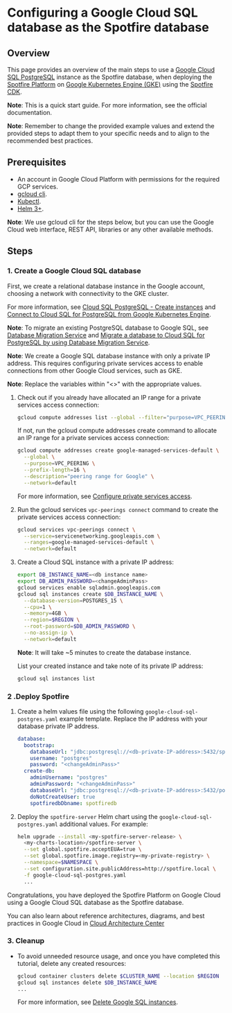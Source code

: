 # Configuring a Google Cloud SQL database as the Spotfire database

## Overview

This page provides an overview of the main steps to use a [Google Cloud SQL PostgreSQL](https://cloud.google.com/sql/docs/postgres/) instance as the Spotfire database, when deploying the [Spotfire Platform](https://www.spotfire.com/) on [Google Kubernetes Engine (GKE)](https://cloud.google.com/kubernetes-engine) using the [Spotfire CDK](https://github.com/spotfiresoftware/spotfire-cloud-deployment-kit).

**Note**: This is a quick start guide. For more information, see the official documentation.

**Note**: Remember to change the provided example values and extend the provided steps to adapt them to your specific needs and to align to the recommended best practices.

## Prerequisites

- An account in Google Cloud Platform with permissions for the required GCP services.
- [gcloud cli](https://cloud.google.com/sdk/docs/install-sdk).
- [Kubectl](https://kubernetes.io/docs/tasks/tools/).
- [Helm 3+](https://helm.sh/docs/intro/install/).

**Note**: We use gcloud cli for the steps below, but you can use the Google Cloud web interface, REST API, libraries or any other available methods.

## Steps

### 1. Create a Google Cloud SQL database

First, we create a relational database instance in the Google account, choosing a network with connectivity to the GKE cluster.

For more information, see [Cloud SQL PostgreSQL - Create instances](https://cloud.google.com/sql/docs/postgres/create-instance) and [Connect to Cloud SQL for PostgreSQL from Google Kubernetes Engine](https://cloud.google.com/sql/docs/postgres/connect-instance-kubernetes#expandable-2).

**Note**: To migrate an existing PostgreSQL database to Google SQL, see
[Database Migration Service](https://cloud.google.com/database-migration?hl=en) and
[Migrate a database to Cloud SQL for PostgreSQL by using Database Migration Service](https://cloud.google.com/database-migration/docs/postgres/quickstart).

**Note**: We create a Google SQL database instance with only a private IP address. This requires configuring private services access to enable connections from other Google Cloud services, such as GKE.

**Note**: Replace the variables within "<>" with the appropriate values.

1. Check out if you already have allocated an IP range for a private services access connection:
    ```bash
    gcloud compute addresses list --global --filter="purpose=VPC_PEERING"
    ```
   If not, run the gcloud compute addresses create command to allocate an IP range for a private services access connection:
    ```bash
    gcloud compute addresses create google-managed-services-default \
      --global \
      --purpose=VPC_PEERING \
      --prefix-length=16 \
      --description="peering range for Google" \
      --network=default
    ```
    For more information, see [Configure private services access](https://cloud.google.com/vpc/docs/configure-private-services-access#gcloud).

2. Run the gcloud services `vpc-peerings connect` command to create the private services access connection:
    ```bash
    gcloud services vpc-peerings connect \
      --service=servicenetworking.googleapis.com \
      --ranges=google-managed-services-default \
      --network=default
    ```

3. Create a Cloud SQL instance with a private IP address:
    ```bash
    export DB_INSTANCE_NAME=<db instance name>
    export DB_ADMIN_PASSWORD=<changeAdminPass>
    gcloud services enable sqladmin.googleapis.com
    gcloud sql instances create $DB_INSTANCE_NAME \
      --database-version=POSTGRES_15 \
      --cpu=1 \
      --memory=4GB \
      --region=$REGION \
      --root-password=$DB_ADMIN_PASSWORD \
      --no-assign-ip \
      --network=default
    ```
    **Note**: It will take ~5 minutes to create the database instance.

    List your created instance and take note of its private IP address:
    ```bash
    gcloud sql instances list
    ```

### 2 .Deploy Spotfire

1. Create a helm values file using the following `google-cloud-sql-postgres.yaml` example template.
    Replace the IP address with your database private IP address.
    ```yaml
    database:
      bootstrap:
        databaseUrl: "jdbc:postgresql://<db-private-IP-address>:5432/spotfiredb"
        username: "postgres"
        password: "<changeAdminPass>"
      create-db:
        adminUsername: "postgres"
        adminPassword: "<changeAdminPass>"
        databaseUrl: "jdbc:postgresql://<db-private-IP-address>:5432/postgres"
        doNotCreateUser: true
        spotfiredbDbname: spotfiredb
    ```

2. Deploy the `spotfire-server` Helm chart using the `google-cloud-sql-postgres.yaml` additional values.
    For example:
    ```bash
    helm upgrade --install <my-spotfire-server-release> \
      <my-charts-location>/spotfire-server \
      --set global.spotfire.acceptEUA=true \
      --set global.spotfire.image.registry=<my-private-registry> \
      --namespace=$NAMESPACE \
      --set configuration.site.publicAddress=http://spotfire.local \
      -f google-cloud-sql-postgres.yaml
      ...
    ```

Congratulations, you have deployed the Spotfire Platform on Google Cloud
using a Google Cloud SQL database as the Spotfire database.

You can also learn about reference architectures, diagrams, and best practices in Google Cloud in [Cloud Architecture Center](https://cloud.google.com/architecture)

### 3. Cleanup

- To avoid unneeded resource usage, and once you have completed this tutorial, delete any created resources:
    ```bash
    gcloud container clusters delete $CLUSTER_NAME --location $REGION
    gcloud sql instances delete $DB_INSTANCE_NAME
    ...
    ```
    For more information, see [Delete Google SQL instances](https://cloud.google.com/sql/docs/postgres/delete-instance#gcloud).
